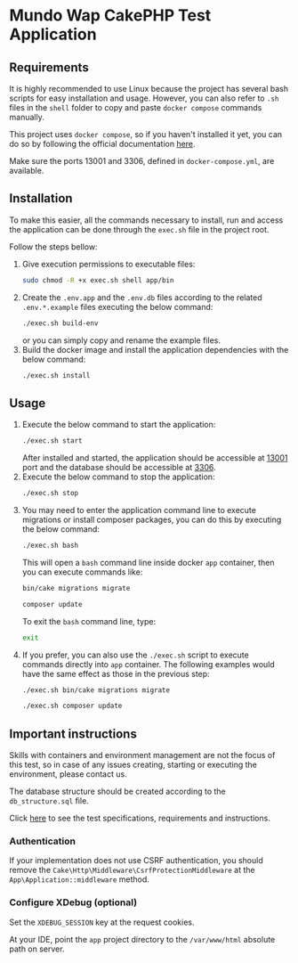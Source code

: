 # Mundo Wap CakePHP Test Application

## Requirements
It is highly recommended to use Linux because the project has several bash scripts for easy installation and usage. However, you can also refer to `.sh` files in the `shell` folder to copy and paste `docker compose` commands manually.

This project uses `docker compose`, so if you haven't installed it yet, you can do so by following the official documentation [here](https://docs.docker.com/desktop/install/linux-install/).

Make sure the ports 13001 and 3306, defined in `docker-compose.yml`, are available.

## Installation
To make this easier, all the commands necessary to install, run and access the application can be done through the `exec.sh` file in the project root.

Follow the steps bellow:

1. Give execution permissions to executable files:
   ```bash
   sudo chmod -R +x exec.sh shell app/bin
   ```
2. Create the `.env.app` and the `.env.db` files according to the related `.env.*.example` files executing the below command:
   ```bash
   ./exec.sh build-env
   ```
   or you can simply copy and rename the example files.
3. Build the docker image and install the application dependencies with the below command:
   ```bash
   ./exec.sh install
   ```

## Usage
1. Execute the below command to start the application:
   ```bash
   ./exec.sh start
   ```
   After installed and started, the application should be accessible at [13001](http://localhost:13001) port and the database should be accessible at [3306](http://localhost:3306).
2. Execute the below command to stop the application:
   ```bash
   ./exec.sh stop
   ```
3. You may need to enter the application command line to execute migrations or install composer packages, you can do this by executing the below command:
   ```bash
   ./exec.sh bash
   ```
   This will open a `bash` command line inside docker `app` container, then you can execute commands like:
   ```bash
   bin/cake migrations migrate
   ```
   ```bash
   composer update
   ```
   To exit the `bash` command line, type:
   ```bash
   exit
   ```
4. If you prefer, you can also use the `./exec.sh` script to execute commands directly into `app` container. The following examples would have the same effect as those in the previous step:
   ```bash
   ./exec.sh bin/cake migrations migrate
   ```
   ```bash
   ./exec.sh composer update
   ```

## Important instructions
Skills with containers and environment management are not the focus of this test, so in case of any issues creating, starting or executing the environment, please contact us.

The database structure should be created according to the `db_structure.sql` file.

Click [here](https://bit.ly/MWDevTestPHP) to see the test specifications, requirements and instructions.

### Authentication
If your implementation does not use CSRF authentication, you should remove the `Cake\Http\Middleware\CsrfProtectionMiddleware` at the `App\Application::middleware` method.

### Configure XDebug (optional)
Set the `XDEBUG_SESSION` key at the request cookies.

At your IDE, point the `app` project directory to the `/var/www/html` absolute path on server.
